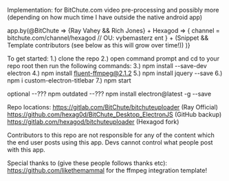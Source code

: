 Implementation: for BitChute.com video pre-processing and possibly more (depending on how much time I have outside the native android app)

app.by(@BitChute => {Ray Vahey && Rich Jones} +
Hexagod => {
channel = bitchute.com/channel/hexagod // OU: vybemasterz ent
} + (Snippet && Template contributors (see below as this will grow over time!))
)}

To get started:
1.) clone the repo
2.) open command prompt and cd to your repo root then run the following commands:
3.) npm install --save-dev electron
4.) npm install fluent-ffmpeg@2.1.2
5.) npm install jquery --save
6.) npm i custom-electron-titlebar
7.) npm start

optional
--??? npm outdated
--??? npm install electron@latest -g --save

Repo locations: 
https://gitlab.com/BitChute/bitchuteuploader (Ray Official)
https://github.com/hexag0d/BitChute_Desktop_ElectronJS (GitHub backup)
https://gitlab.com/hexagod/bitchuteuploader (Hexagod fork)

Contributors to this repo are not responsible for any of the content which the end user posts using this app.
Devs cannot control what people post with this app.

Special thanks to (give these people follows thanks etc):
https://github.com/likethemammal for the ffmpeg integration template!  
